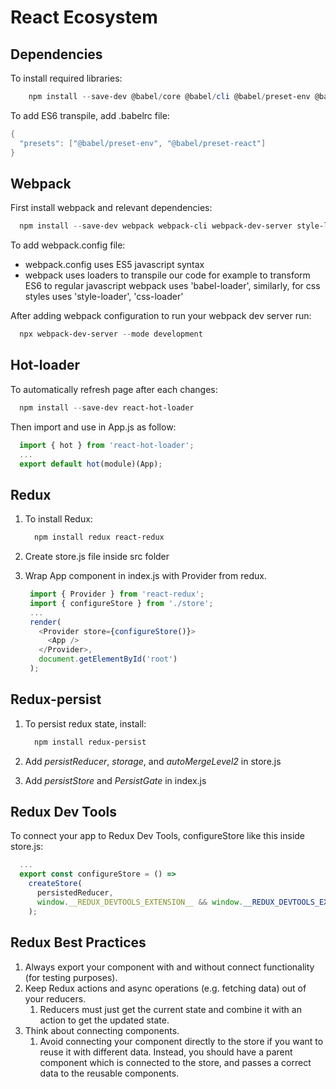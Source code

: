 # React Ecosystem

## Dependencies

To install required libraries:

```powershell
    npm install --save-dev @babel/core @babel/cli @babel/preset-env @babel/preset-react
```

To add ES6 transpile, add .babelrc file:

```powershell
{
  "presets": ["@babel/preset-env", "@babel/preset-react"]
}
```

## Webpack

First install webpack and relevant dependencies:

```powershell
  npm install --save-dev webpack webpack-cli webpack-dev-server style-loader css-loader babel-loader
```

To add webpack.config file:

- webpack.config uses ES5 javascript syntax
- webpack uses loaders to transpile our code for example to transform ES6 to regular javascript webpack uses 'babel-loader', similarly, for css styles uses 'style-loader', 'css-loader'

After adding webpack configuration to run your webpack dev server run:

```powershell
  npx webpack-dev-server --mode development
```

## Hot-loader

To automatically refresh page after each changes:

```powershell
  npm install --save-dev react-hot-loader
```

Then import and use in App.js as follow:

```javascript
  import { hot } from 'react-hot-loader';
  ...
  export default hot(module)(App);
```

## Redux

1. To install Redux:

   ```powershell
     npm install redux react-redux
   ```

2. Create store.js file inside src folder
3. Wrap App component in index.js with Provider from redux.

   ```javascript
    import { Provider } from 'react-redux';
    import { configureStore } from './store';
    ...
    render(
      <Provider store={configureStore()}>
        <App />
      </Provider>,
      document.getElementById('root')
    );
   ```

## Redux-persist

1. To persist redux state, install:

   ```powershell
     npm install redux-persist
   ```

2. Add *persistReducer*, *storage*, and *autoMergeLevel2* in store.js
3. Add *persistStore* and *PersistGate* in index.js

## Redux Dev Tools

To connect your app to Redux Dev Tools, configureStore like this inside store.js:

```javascript
  ...
  export const configureStore = () =>
    createStore(
      persistedReducer,
      window.__REDUX_DEVTOOLS_EXTENSION__ && window.__REDUX_DEVTOOLS_EXTENSION__()
    );
```

## Redux Best Practices

1. Always export your component with and without connect functionality (for testing purposes).
2. Keep Redux actions and async operations (e.g. fetching data) out of your reducers.
   1. Reducers must just get the current state and combine it with an action to get the updated state.
3. Think about connecting components.
   1. Avoid connecting your component directly to the store if you want to reuse it with different data. Instead, you should have a parent component which is connected to the store, and passes a correct data to the reusable components.

